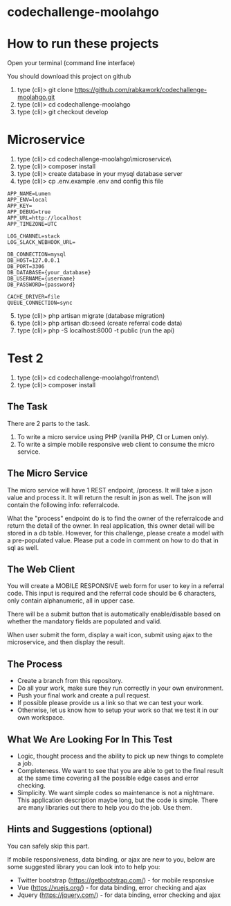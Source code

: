 # codechallenge-moolahgo

# How to run these projects

Open your terminal (command line interface)

You should download this project on github 
1. type (cli)> git clone https://github.com/rabkawork/codechallenge-moolahgo.git
2. type (cli)> cd codechallenge-moolahgo
3. type (cli)> git checkout develop 

# Microservice

1. type (cli)> cd codechallenge-moolahgo\microservice\
2. type (cli)> composer install 
3. type (cli)> create database in your mysql database server 
4. type (cli)> cp .env.example .env and config this file
```
APP_NAME=Lumen
APP_ENV=local
APP_KEY=
APP_DEBUG=true
APP_URL=http://localhost
APP_TIMEZONE=UTC

LOG_CHANNEL=stack
LOG_SLACK_WEBHOOK_URL=

DB_CONNECTION=mysql
DB_HOST=127.0.0.1
DB_PORT=3306
DB_DATABASE={your_database}
DB_USERNAME={username}
DB_PASSWORD={password}

CACHE_DRIVER=file
QUEUE_CONNECTION=sync
```
5. type (cli)> php artisan migrate (database migration)
6. type (cli)> php artisan db:seed (create referral code data) 
7. type (cli)> php -S localhost:8000 -t public (run the api)

# Test 2
1. type (cli)> cd codechallenge-moolahgo\frontend\
2. type (cli)> composer install 


The Task
--------
There are 2 parts to the task.
1. To write a micro service using PHP (vanilla PHP, CI or Lumen only).
2. To write a simple mobile responsive web client to consume the micro service.

The Micro Service
-----------------
The micro service will have 1 REST endpoint, /process. It will take a json value and process it. It will return the result in json as well.
The json will contain the following info: referralcode.

What the "process" endpoint do is to find the owner of the referralcode and return the detail of the owner. In real application, this owner detail will be stored in a db table. However, for this challenge, please create a model with a pre-populated value. Please put a code in comment on how to do that in sql as well. 

The Web Client
--------------
You will create a MOBILE RESPONSIVE web form for user to key in a referral code. This input is required and the referral code should be 6 characters, only contain alphanumeric, all in upper case.

There will be a submit button that is automatically enable/disable based on whether the mandatory fields are populated and valid.

When user submit the form, display a wait icon, submit using ajax to the microservice, and then display the result.

The Process
-----------
- Create a branch from this repository.
- Do all your work, make sure they run correctly in your own environment.
- Push your final work and create a pull request.
- If possible please provide us a link so that we can test your work.
- Otherwise, let us know how to setup your work so that we test it in our own workspace.

What We Are Looking For In This Test
------------------------------------
- Logic, thought process and the ability to pick up new things to complete a job.
- Completeness. We want to see that you are able to get to the final result at the same time covering all the possible edge cases and error checking.
- Simplicity. We want simple codes so maintenance is not a nightmare. This application description maybe long, but the code is simple. There are many libraries out there to help you do the job. Use them.

Hints and Suggestions (optional)
--------------------------------
You can safely skip this part.

If mobile responsiveness, data binding, or ajax are new to you, below are some suggested library you can look into to help you:
- Twitter bootstrap (https://getbootstrap.com/) - for mobile responsive
- Vue (https://vuejs.org/) - for data binding, error checking and ajax
- Jquery (https://jquery.com/) - for data binding, error checking and ajax
